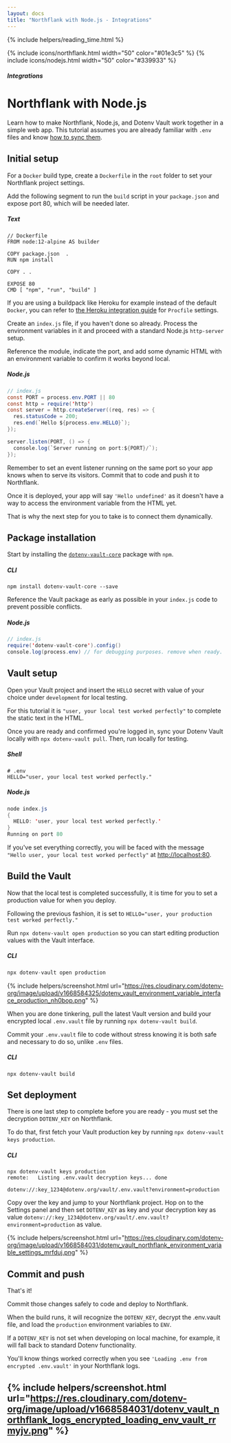 ```yaml
---
layout: docs
title: "Northflank with Node.js - Integrations"
---
```


{% include helpers/reading_time.html %}

{% include icons/northflank.html width="50" color="#01e3c5" %}
{% include icons/nodejs.html width="50" color="#339933" %}

##### Integrations

# __Northflank with Node.js__

Learn how to make Northflank, Node.js, and Dotenv Vault work together in a simple web app. This tutorial assumes you are already familiar with `.env` files and know [how to sync them](/docs/tutorials/sync).

## Initial setup
For a `Docker` build type, create a `Dockerfile` in the `root` folder to set your Northflank project settings.

Add the following segment to run the `build` script in your `package.json` and expose port 80, which will be needed later.

##### Text
```
// Dockerfile
FROM node:12-alpine AS builder

COPY package.json  .
RUN npm install

COPY . .

EXPOSE 80
CMD [ "npm", "run", "build" ]

```

If you are using a buildpack like Heroku for example instead of the default `Docker`, you can refer to [the Heroku integration guide](/docs/integrations/heroku/nodejs) for `Procfile` settings.

Create an `index.js` file, if you haven't done so already. Process the environment variables in it and proceed with a standard Node.js `http-server` setup.

Reference the module, indicate the port, and add some dynamic HTML with an environment variable to confirm it works beyond local.

##### Node.js
```Java
// index.js
const PORT = process.env.PORT || 80
const http = require('http')
const server = http.createServer((req, res) => {
  res.statusCode = 200;
  res.end(`Hello ${process.env.HELLO}`);
});

server.listen(PORT, () => {
  console.log(`Server running on port:${PORT}/`);
});
```
Remember to set an event listener running on the same port so your app knows when to serve its visitors. Commit that to code and push it to Northflank.

Once it is deployed, your app will say `'Hello undefined'` as it doesn't have a way to access the environment variable from the HTML yet.

That is why the next step for you to take is to connect them dynamically.

## Package installation
Start by installing the [`dotenv-vault-core`](https://github.com/dotenv-org/dotenv-vault-core) package with `npm`.

##### CLI
```shell
npm install dotenv-vault-core --save
```

Reference the Vault package as early as possible in your `index.js` code to prevent possible conflicts.

##### Node.js
```Java
// index.js
require('dotenv-vault-core').config()
console.log(process.env) // for debugging purposes. remove when ready.
```

## Vault setup
Open your Vault project and insert the `HELLO` secret with value of your choice under `development` for local testing.

For this tutorial it is `"user, your local test worked perfectly"` to complete the static text in the HTML.

Once you are ready and confirmed you're logged in, sync your Dotenv Vault locally with `npx dotenv-vault pull`. Then, run locally for testing.

##### Shell
```shell
# .env
HELLO="user, your local test worked perfectly."
```

##### Node.js
```Java
node index.js
{
  HELLO: 'user, your local test worked perfectly.'
}
Running on port 80
```

If you've set everything correctly, you will be faced with the message `"Hello user, your local test worked perfectly"` at [http://localhost:80](http://localhost:80).

## Build the Vault
Now that the local test is completed successfully, it is time for you to set a production value for when you deploy.

Following the previous fashion, it is set to `HELLO="user, your production test worked perfectly."`

Run `npx dotenv-vault open production` so you can start editing production values with the Vault interface.

##### CLI
```Java
npx dotenv-vault open production
```
{% include helpers/screenshot.html url="https://res.cloudinary.com/dotenv-org/image/upload/v1668584325/dotenv_vault_environment_variable_interface_production_nh0bop.png" %}

When you are done tinkering, pull the latest Vault version and build your encrypted local `.env.vault` file by running `npx dotenv-vault build`.

Commit your `.env.vault` file to code without stress knowing it is both safe and necessary to do so, unlike `.env` files.

##### CLI
```shell
npx dotenv-vault build
```

## Set deployment

There is one last step to complete before you are ready - you must set the decryption `DOTENV_KEY` on Northflank.

To do that, first fetch your Vault production key by running `npx dotenv-vault keys production`.

##### CLI
```shell
npx dotenv-vault keys production
remote:   Listing .env.vault decryption keys... done

dotenv://:key_1234@dotenv.org/vault/.env.vault?environment=production
```

Copy over the key and jump to your Northflank project. Hop on to the Settings panel and then set `DOTENV_KEY` as key and your decryption key as value `dotenv://:key_1234@dotenv.org/vault/.env.vault?environment=production` as value.

{% include helpers/screenshot.html url="https://res.cloudinary.com/dotenv-org/image/upload/v1668584031/dotenv_vault_northflank_environment_variable_settings_mrfduj.png" %}

## Commit and push

That's it!

Commit those changes safely to code and deploy to Northflank.

When the build runs, it will recognize the `DOTENV_KEY`, decrypt the .env.vault file, and load the `production` environment variables to `ENV`.

If a `DOTENV_KEY` is not set when developing on local machine, for example, it will fall back to standard Dotenv functionality.

You'll know things worked correctly when you see `'Loading .env from encrypted .env.vault'` in your Northflank logs.

{% include helpers/screenshot.html url="https://res.cloudinary.com/dotenv-org/image/upload/v1668584031/dotenv_vault_northflank_logs_encrypted_loading_env_vault_rrmyjv.png" %}
---
